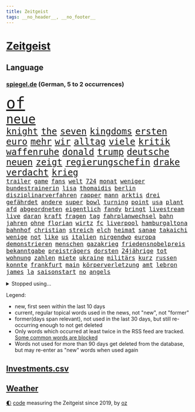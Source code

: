 ```yaml
---
title: Zeitgeist
tags: __no_header__, __no_footer__
---
```


# [Zeitgeist](https://oliz.io/zeitgeist/)

## Language

<h3><a href="https://www.spiegel.de" target="_blank">spiegel.de</a> (German, 5 to 2 occurrences)</h3>
<p style="font-family:monospace">
<span style="font-size:32pt"><a href="news_links.html#of" class="current">of</a></span>
<br>
<span style="font-size:25pt"><a href="news_links.html#neue" class="current">neue</a></span>
<br>
<span style="font-size:18pt"><a href="news_links.html#knight" class="current">knight</a></span>
<span style="font-size:18pt"><a href="news_links.html#the" class="current">the</a></span>
<span style="font-size:18pt"><a href="news_links.html#seven" class="current">seven</a></span>
<span style="font-size:18pt"><a href="news_links.html#kingdoms" class="new">kingdoms</a></span>
<span style="font-size:18pt"><a href="news_links.html#ersten" class="current">ersten</a></span>
<span style="font-size:18pt"><a href="news_links.html#euro" class="current">euro</a></span>
<span style="font-size:18pt"><a href="news_links.html#mehr" class="current">mehr</a></span>
<span style="font-size:18pt"><a href="news_links.html#wir" class="current">wir</a></span>
<span style="font-size:18pt"><a href="news_links.html#alltag" class="current">alltag</a></span>
<span style="font-size:18pt"><a href="news_links.html#viele" class="current">viele</a></span>
<span style="font-size:18pt"><a href="news_links.html#kritik" class="current">kritik</a></span>
<span style="font-size:18pt"><a href="news_links.html#waffenruhe" class="current">waffenruhe</a></span>
<span style="font-size:18pt"><a href="news_links.html#donald" class="current">donald</a></span>
<span style="font-size:18pt"><a href="news_links.html#trump" class="current">trump</a></span>
<span style="font-size:18pt"><a href="news_links.html#deutsche" class="current">deutsche</a></span>
<span style="font-size:18pt"><a href="news_links.html#neuen" class="current">neuen</a></span>
<span style="font-size:18pt"><a href="news_links.html#zeigt" class="current">zeigt</a></span>
<span style="font-size:18pt"><a href="news_links.html#regierungschefin" class="current">regierungschefin</a></span>
<span style="font-size:18pt"><a href="news_links.html#drake" class="current">drake</a></span>
<span style="font-size:18pt"><a href="news_links.html#verdacht" class="current">verdacht</a></span>
<span style="font-size:18pt"><a href="news_links.html#krieg" class="current">krieg</a></span>
<br>
<span style="font-size:12pt"><a href="news_links.html#trailer" class="current">trailer</a></span>
<span style="font-size:12pt"><a href="news_links.html#game" class="current">game</a></span>
<span style="font-size:12pt"><a href="news_links.html#fans" class="current">fans</a></span>
<span style="font-size:12pt"><a href="news_links.html#welt" class="current">welt</a></span>
<span style="font-size:12pt"><a href="news_links.html#724" class="new">724</a></span>
<span style="font-size:12pt"><a href="news_links.html#monat" class="current">monat</a></span>
<span style="font-size:12pt"><a href="news_links.html#weniger" class="current">weniger</a></span>
<span style="font-size:12pt"><a href="news_links.html#bundestrainerin" class="new">bundestrainerin</a></span>
<span style="font-size:12pt"><a href="news_links.html#lisa" class="current">lisa</a></span>
<span style="font-size:12pt"><a href="news_links.html#thomaidis" class="new">thomaidis</a></span>
<span style="font-size:12pt"><a href="news_links.html#berlin" class="current">berlin</a></span>
<span style="font-size:12pt"><a href="news_links.html#disziplinarverfahren" class="current">disziplinarverfahren</a></span>
<span style="font-size:12pt"><a href="news_links.html#rapper" class="current">rapper</a></span>
<span style="font-size:12pt"><a href="news_links.html#mann" class="current">mann</a></span>
<span style="font-size:12pt"><a href="news_links.html#arktis" class="current">arktis</a></span>
<span style="font-size:12pt"><a href="news_links.html#drei" class="current">drei</a></span>
<span style="font-size:12pt"><a href="news_links.html#gefährdet" class="current">gefährdet</a></span>
<span style="font-size:12pt"><a href="news_links.html#andere" class="current">andere</a></span>
<span style="font-size:12pt"><a href="news_links.html#super" class="current">super</a></span>
<span style="font-size:12pt"><a href="news_links.html#bowl" class="current">bowl</a></span>
<span style="font-size:12pt"><a href="news_links.html#turning" class="new">turning</a></span>
<span style="font-size:12pt"><a href="news_links.html#point" class="current">point</a></span>
<span style="font-size:12pt"><a href="news_links.html#usa" class="current">usa</a></span>
<span style="font-size:12pt"><a href="news_links.html#plant" class="current">plant</a></span>
<span style="font-size:12pt"><a href="news_links.html#afd" class="current">afd</a></span>
<span style="font-size:12pt"><a href="news_links.html#abgeordneten" class="current">abgeordneten</a></span>
<span style="font-size:12pt"><a href="news_links.html#eigentlich" class="current">eigentlich</a></span>
<span style="font-size:12pt"><a href="news_links.html#fandy" class="new">fandy</a></span>
<span style="font-size:12pt"><a href="news_links.html#bringt" class="current">bringt</a></span>
<span style="font-size:12pt"><a href="news_links.html#livestream" class="current">livestream</a></span>
<span style="font-size:12pt"><a href="news_links.html#live" class="current">live</a></span>
<span style="font-size:12pt"><a href="news_links.html#daran" class="current">daran</a></span>
<span style="font-size:12pt"><a href="news_links.html#kraft" class="current">kraft</a></span>
<span style="font-size:12pt"><a href="news_links.html#fragen" class="current">fragen</a></span>
<span style="font-size:12pt"><a href="news_links.html#tag" class="current">tag</a></span>
<span style="font-size:12pt"><a href="news_links.html#fahrplanwechsel" class="new">fahrplanwechsel</a></span>
<span style="font-size:12pt"><a href="news_links.html#bahn" class="current">bahn</a></span>
<span style="font-size:12pt"><a href="news_links.html#jahren" class="current">jahren</a></span>
<span style="font-size:12pt"><a href="news_links.html#ohne" class="current">ohne</a></span>
<span style="font-size:12pt"><a href="news_links.html#florian" class="current">florian</a></span>
<span style="font-size:12pt"><a href="news_links.html#wirtz" class="current">wirtz</a></span>
<span style="font-size:12pt"><a href="news_links.html#fc" class="current">fc</a></span>
<span style="font-size:12pt"><a href="news_links.html#liverpool" class="current">liverpool</a></span>
<span style="font-size:12pt"><a href="news_links.html#hamburgaltona" class="new">hamburgaltona</a></span>
<span style="font-size:12pt"><a href="news_links.html#bahnhof" class="current">bahnhof</a></span>
<span style="font-size:12pt"><a href="news_links.html#christian" class="current">christian</a></span>
<span style="font-size:12pt"><a href="news_links.html#streich" class="new">streich</a></span>
<span style="font-size:12pt"><a href="news_links.html#elch" class="current">elch</a></span>
<span style="font-size:12pt"><a href="news_links.html#heimat" class="current">heimat</a></span>
<span style="font-size:12pt"><a href="news_links.html#sanae" class="new">sanae</a></span>
<span style="font-size:12pt"><a href="news_links.html#takaichi" class="new">takaichi</a></span>
<span style="font-size:12pt"><a href="news_links.html#wenige" class="current">wenige</a></span>
<span style="font-size:12pt"><a href="news_links.html#not" class="current">not</a></span>
<span style="font-size:12pt"><a href="news_links.html#like" class="current">like</a></span>
<span style="font-size:12pt"><a href="news_links.html#us" class="current">us</a></span>
<span style="font-size:12pt"><a href="news_links.html#italien" class="current">italien</a></span>
<span style="font-size:12pt"><a href="news_links.html#nirgendwo" class="new">nirgendwo</a></span>
<span style="font-size:12pt"><a href="news_links.html#europa" class="current">europa</a></span>
<span style="font-size:12pt"><a href="news_links.html#demonstrieren" class="current">demonstrieren</a></span>
<span style="font-size:12pt"><a href="news_links.html#menschen" class="current">menschen</a></span>
<span style="font-size:12pt"><a href="news_links.html#gazakrieg" class="current">gazakrieg</a></span>
<span style="font-size:12pt"><a href="news_links.html#friedensnobelpreis" class="current">friedensnobelpreis</a></span>
<span style="font-size:12pt"><a href="news_links.html#bekanntgabe" class="new">bekanntgabe</a></span>
<span style="font-size:12pt"><a href="news_links.html#preisträgers" class="new">preisträgers</a></span>
<span style="font-size:12pt"><a href="news_links.html#dorsten" class="current">dorsten</a></span>
<span style="font-size:12pt"><a href="news_links.html#24jährige" class="current">24jährige</a></span>
<span style="font-size:12pt"><a href="news_links.html#tot" class="current">tot</a></span>
<span style="font-size:12pt"><a href="news_links.html#wohnung" class="current">wohnung</a></span>
<span style="font-size:12pt"><a href="news_links.html#zahlen" class="current">zahlen</a></span>
<span style="font-size:12pt"><a href="news_links.html#miete" class="current">miete</a></span>
<span style="font-size:12pt"><a href="news_links.html#ukraine" class="current">ukraine</a></span>
<span style="font-size:12pt"><a href="news_links.html#militärs" class="current">militärs</a></span>
<span style="font-size:12pt"><a href="news_links.html#kurz" class="current">kurz</a></span>
<span style="font-size:12pt"><a href="news_links.html#russen" class="current">russen</a></span>
<span style="font-size:12pt"><a href="news_links.html#konnte" class="current">konnte</a></span>
<span style="font-size:12pt"><a href="news_links.html#frankfurt" class="current">frankfurt</a></span>
<span style="font-size:12pt"><a href="news_links.html#main" class="current">main</a></span>
<span style="font-size:12pt"><a href="news_links.html#körperverletzung" class="current">körperverletzung</a></span>
<span style="font-size:12pt"><a href="news_links.html#amt" class="current">amt</a></span>
<span style="font-size:12pt"><a href="news_links.html#lebron" class="current">lebron</a></span>
<span style="font-size:12pt"><a href="news_links.html#james" class="current">james</a></span>
<span style="font-size:12pt"><a href="news_links.html#la" class="current">la</a></span>
<span style="font-size:12pt"><a href="news_links.html#saisonstart" class="current">saisonstart</a></span>
<span style="font-size:12pt"><a href="news_links.html#no" class="current">no</a></span>
<span style="font-size:12pt"><a href="news_links.html#angels" class="new">angels</a></span>
</p>
<details>
<summary>Stopped using...</summary>
<p class="former" style="font-size:12pt">
ebenfalls(1815) italiens(1815) gesundheitsminister(1814) prüfung(1814) wut(1814) coronapandemie(1813) helfer(1813) and(1811) ausschreitungen(1811) danach(1811) lindner(1811) szenen(1811) vorher(1811) ziemlich(1811) 6(1810) abgesagt(1810) aufnahmen(1810) bekannte(1810) beobachten(1810) herrscht(1810) queen(1810) 75(1809) pause(1809) gestoßen(1808) hotel(1808) abstimmen(1807) brasilien(1807) engagement(1807) häuser(1807) meer(1807) mitunter(1807) nachfolge(1807) richtig(1807) senat(1807) südkorea(1807) unterschiedlich(1807) babys(1806) präsentieren(1806) san(1806) wünschen(1806) durchsetzen(1805) innenministerium(1805) kassiert(1805) lösen(1805) nahezu(1805) unterwegs(1805) verheerenden(1805) zustand(1805) öfter(1805) überlebt(1805) förderung(1804) halbfinale(1804) rassistische(1804) geldstrafe(1803) nba(1803) rassistischen(1803) spdpolitiker(1803) studierenden(1803) tausenden(1803) verteidigungsministerium(1803) erkrankt(1802) kämpfer(1802) illegal(1801) stürmer(1801) versuchte(1801) absturz(1800) bevölkerung(1800) längere(1800) passt(1800) siegen(1800) volksrepublik(1800) vorstoß(1800) 10(1797) anschließend(1797) lkw(1797) irak(1796) 23(1795) achten(1793) juristisch(1793) jüngere(1793) zweimal(1792) mehrerer(1791) begriff(1790) rechtzeitig(1790) sozialdemokraten(1789) cduchef(1788) lücke(1787) spitzenreiter(1787) staffel(1786) zurückgegangen(1786) empfängt(1784) top(1784) ausrüstung(1782) kräfte(1781) trug(1781) gefühl(1780) fehlende(1775) unterdessen(1775) zeigten(1775) retter(1773) reist(1771) bewegt(1769) angeboten(1768) geblieben(1767) gehabt(1766) lehrkräfte(1765) last(1738) unfälle(1597) abgegeben(1587) serbien(1570) vorsicht(1564) zerstörte(1551) schrumpft(1535) partnerschaft(1532) tour(1532) nachspielzeit(1500) verletzten(1481) irritiert(1471) eingeführt(1439) ungewöhnliche(1417) militärischen(1400) loch(1390) invasion(1389) verabschieden(1380) erschwert(1364) genehmigt(1358) verweist(1329) aufhören(1319) triumphiert(1310) rené(1308) gelöst(1301) indem(1266) überlebenden(1261) handys(1256) politisches(1220) sinne(1220) sylt(1220) libanon(1213) ausbauen(1210) baum(1189) 16jähriger(1182) toilette(1157) giorgia(1144) lebenslange(1133) ganzes(1132) nackt(1115) vaters(1100) kollege(1097) angreifen(1091) pakete(1078) razzien(1070) kommentiert(1033) technische(1032) fenster(1024) day(998) panik(953) karin(952) stil(943) radfahrer(941) begangen(926) dringen(914) beides(913) betrunkener(903) kader(901) startete(895) hoeneß(884) beine(877) erheblich(872) auffällig(868) pilot(856) beruft(845) bekennt(844) model(830) qualität(830) steve(821) desaster(800) politikerinnen(790) argentiniens(778) albtraum(775) anzeige(769) unten(757) fehlte(732) sportlich(730) 43(717) handball(709) bestätigte(695) dokument(691) positioniert(689) mangelt(681) bundestagswahl(658) usdemokraten(654) sowohl(650) kriegsschiffe(640) paare(639) usdollar(638) riesigen(637) grundgesetz(635) guardiola(634) mögen(629) rutscht(622) spekulationen(622) brandenburgischen(620) pazifik(616) erfolgreichen(609) zweieinhalb(599) stellung(598) prallte(596) shein(596) korrigiert(592) nationalsozialismus(588) verbotene(588) gymnasium(587) fragte(581) historisch(581) meisterschaft(581) anfeindungen(575) fair(566) eukommissionspräsidentin(563) lüge(561) verdachts(560) f(558) kürze(557) dominanz(554) auswärtigen(546) haiti(546) wirklichkeit(544) katja(530) statistische(530) polizistin(526) beeindruckt(520) publikums(512) anlegen(502) films(502) ausbreitung(497) geheiratet(497) verlegen(493) kennedy(485) ausgesagt(482) robin(478) chris(477) rassistischer(470) basel(469) sonja(468) psychologie(466) sätzen(463) gefangen(459) litt(459) zuerst(459) rückblick(458) situationen(456) stream(455) verstärken(450) erfinden(449) sichtbar(448) günstig(447) autounfall(446) rico(441) kandidieren(439) entgehen(438) indiens(437) ertrunken(435) enger(433) steuert(432) geurteilt(426) drohenden(416) sechsten(414) klappen(413) mittag(412) lautet(411) belege(410) kürzungen(409) vertretern(406) arnold(405) georgia(404) ceo(401) wolf(399) hans(397) portugals(392) echt(391) begleiter(386) 30000(383) jannik(383) sinner(383) ausweitung(382) design(382) winkt(382) kleinkind(379) versteckte(379) liam(377) missgeschick(373) rechtswidrig(373) verbraucherzentrale(372) prominenter(371) teller(371) verdiente(367) eberl(365) verfassung(362) ausgehen(360) vermittelt(357) schwerste(346) kanadische(341) hilflos(339) euch(337) zöllen(337) johannes(335) verlief(335) fatal(332) 8(331) soziologe(331) chinesischer(330) miersch(329) atomwaffen(328) bürgern(325) vereine(321) black(319) milliardenhöhe(318) nordkoreanische(315) puerto(311) bruttoinlandsprodukt(310) möchten(310) entgleist(309) verurteilen(309) benko(308) nutzung(308) siemens(308) bestseller(307) jude(307) amerikanern(303) bangt(303) preisverleihung(301) leiten(296) leichte(295) verheerende(294) nachgewiesen(293) usgesundheitsminister(292) vergangenes(292) löwe(291) akuter(290) pentagon(288) sprüche(288) beworben(284) birgt(284) kardinal(283) ratschläge(283) besonderer(282) hilfsorganisation(282) günstiges(280) manches(280) geheimdienstchef(278) volle(277) wirtschaftsministerium(275) beamter(274) kannten(274) demonstrierten(273) signagründer(273) bewundert(272) antonio(271) abschneiden(270) bayrou(270) françois(270) halbinsel(270) schwerem(269) vergiftet(268) vorsorge(268) charité(264) veränderung(264) hilferuf(263) axt(262) gläubigen(260) urheber(260) demenz(259) fließt(258) 14jähriger(257) unvermittelt(257) baustellen(256) juristische(256) ostdeutschen(255) frost(254) achtelfinale(253) panama(253) tunesien(252) regierte(251) bewaffneten(250) durchsuchten(250) gekostet(250) kyjiws(248) lehrern(248) szenario(248) verpflichtende(247) linkenpolitikerin(246) geständnis(245) übernommen(245) bedingt(243) senioren(240) rechnerisch(239) vorzugehen(239) linkenpolitiker(238) atomprogramm(236) stört(235) xabi(233) bundespolizisten(231) spielplatz(229) vize(229) zollkrieg(229) user(228) aufbauen(227) ausweiten(227) dankt(226) applaus(224) stadtrat(224) agiert(223) rüdiger(223) biopic(221) lübeck(220) sauber(218) 800(217) karten(217) schießerei(216) wale(216) aufgehen(212) kippte(211) urteilt(210) brown(209) pech(209) ostens(208) salvador(208) erzürnt(207) schlimme(207) zollpolitik(207) erfolgte(206) swinton(206) tilda(206) vorgeführt(206) center(205) klarer(205) klischees(205) enthält(204) henning(204) berechnen(203) karrierecoach(201) tunnel(201) bitter(200) klo(199) prien(199) office(198) ärztin(198) schlachtfeld(197) ungerecht(197) charterflug(195) lebensgefährtin(195) behindern(194) schlucken(193) astronaut(192) widersprechen(191) führenden(190) ifo(190) antreibt(188) beifahrer(188) starkregen(186) lwiw(185) argumentiert(182) disqualifiziert(181) heming(181) riskiert(181) rückendeckung(181) willis(181) wohnungsnot(181) zittert(179) bildungssystem(178) fußballnationalmannschaft(178) zivile(178) grundlage(177) sportart(177) big(176) einstimmig(176) schwanger(175) genervt(174) camilla(172) bayernprofi(171) tuchel(171) stationiert(169) bahnfahren(168) englands(168) flieht(168) heimliche(168) höherer(168) josephine(168) leif(167) elite(166) fußballwmqualifikation(166) angefacht(165) bestellt(165) gramm(165) kassieren(165) hagel(164) reaktiviert(164) regelverstoß(164) evakuieren(163) irritationen(163) koalitionsvertrag(163) kriminalpolizei(163) moschee(163) diskret(160) verläuft(160) jusochef(159) türmer(159) verschiebung(159) steinbach(158) thompson(158) bildungsministerium(157) dieselbe(156) weltberühmt(156) eliteuniversität(155) shoppen(155) superheld(155) sensation(154) umstrittener(154) ausverkauft(153) donezk(153) recherchiert(153) besitzen(152) olivia(152) finanzmärkten(151) lukrativen(151) abgaben(150) arthur(150) obsession(150) stefanie(150) notlage(149) residenz(149) ticket(149) zerfällt(148) elizabeth(147) jusos(146) spezialkräfte(146) verleger(146) durchfall(145) uli(145) verschleiern(145) bezweifeln(144) hammer(144) hochhaus(144) rein(143) südtirol(143) held(142) mühe(141) vorbestraft(141) filmstar(139) nachfolgers(139) videoaufnahmen(139) frühzeitig(138) zeremonie(138) diplomaten(137) martialische(137) postings(137) verschwörung(137) außenministerium(136) dankeschön(136) kriegstüchtigkeit(136) nordosten(136) forciert(135) jamie(135) losgegangen(135) reiner(135) verbleib(135) zucker(135) übergriffigen(135) beschwichtigen(133) bundesbürger(133) gepflegt(133) stützen(133) zolldeal(132) jette(131) nietzard(131) bewusste(130) pubertät(130) spuckt(130) österreicher(129) andy(128) niederländer(128) andrea(127) einschätzung(127) vorsprechen(127) technisch(126) zuflucht(126) afdverbot(125) flaute(125) geiselvideo(124) modi(124) rätselhafter(124) schnappte(124) entwurf(123) weltberühmten(123) ausgetreten(122) medizinischer(122) verbrannt(122) exil(121) irische(121) konflikten(119) militärparade(119) ministers(119) pianist(119) ralf(119) handelsdeal(118) rotes(118) uboote(118) araghchi(117) hits(117) rentenreform(117) vollzieht(117) curtis(116) söldner(116) arbeitszeit(115) costar(115) etappensieg(114) härtetest(114) ideal(114) südamerikanischen(114) zeitraum(114) harmonie(113) herausgegeben(113) machtübernahme(113) bundestagsvizepräsident(112) wunderkind(112) anderson(111) traumjob(111) abholzung(110) leyens(110) prävention(110) trio(110) unterstützte(110) eingeschlagen(109) foster(109) außenministers(108) bonität(108) lammy(108) rückwärts(108) undenkbar(108) untersuchen(108) kühne(107) diabetes(106) intensivstation(105) lebensjahr(105) naturkatastrophen(105) neurowissenschaftler(105) 1300(104) herbe(104) gegend(103) trikots(103) verbliebene(103) kunstwerk(102) tournee(102) american(100) aryna(100) besitzerin(100) freigestellt(100) gewartet(100) sabalenka(100) sterbehilfe(100) abu(99) werkzeug(99) surfer(98) ten(98) austreten(97) beängstigend(97) trümmer(97) örtlichen(97) angetan(96) schwarzenegger(96) atomenergiebehörde(95) grunde(95) palästinenserstaat(95) substanz(95) transfer(95) bezüge(94) invasiven(94) mindestalter(94) ozeane(94) ruinieren(94) 1200(93) boxing(93) imane(93) khelif(93) saisonauftakt(93) mitgliedstaaten(92) monatlich(92) absolviert(91) ausstatten(91) kolumbien(91) militärputsch(91) millionenstadt(91) rätselt(91) deutz(90) geschlechtstests(90) rechenzentren(90) bardem(89) egos(89) generalstab(89) musical(89) nationalcoach(89) satire(89) siedlungspolitik(89) tuchels(89) vertrauensfrage(89) afghanische(88) assistentin(88) militäreinsatz(88) amokläufer(87) bekämpfung(87) chefideologe(87) jupiter(87) jülich(87) notoperiert(87) schnellster(87) supercomputer(87) umplanen(87) wg(87) habecks(86) iaeachef(86) fluggesellschaft(85) klimaanlage(85) knöpfe(85) mantra(85) statistischen(85) tennisstar(85) angelegten(84) belém(84) beteuert(84) gitarrist(84) ifw(84) sichtbarkeit(84) sky(84) usverteidigungsministerium(84) bezahlung(83) greifswald(83) staatskrise(83) zverevs(83) babyboomer(82) identifikation(82) rauchschwaden(82) steuersenkungen(82) verunsicherten(82) aktivität(81) außenseiter(81) briefwahl(81) football(81) füchse(81) gegenstimmen(81) ärgern(81) 43jähriger(80) assadregimes(80) erdöl(80) luftgewehr(80) angler(79) atombehörde(79) aufgebrochen(79) britney(79) hochzeiten(79) spears(79) stücke(79) zypern(79) aaron(78) abgezweigt(78) ausgab(78) eagle(78) mick(78) neunjährige(78) carter(77) onlinebetrüger(77) pamela(77) simpel(77) fremder(76) imperium(76) nbateam(76) perfekte(76) schleppern(76) spritztour(76) zwölfmal(76) jogger(75) montenegro(75) norman(75) stararchitekt(75) voranzutreiben(75) feststellen(74) sekretärin(74) suizid(74) teenagers(74) beschränkungen(73) billion(73) heiratet(73) milliardenbewertung(73) arbeitern(72) kulturellen(72) these(72) wünschte(72) zerpflückt(72) medizinisch(71) männchen(71) sommerferien(71) ubahnen(71) usdemokratie(71) begeisterte(70) buffalo(70) defekts(70) steuerzahler(70) aufschlag(69) bundesamts(69) todesfallen(69) verwandeln(69) altbundeskanzler(68) donau(68) eisverkäufer(68) englischer(68) erdoğans(68) gaspreise(68) kronprinzessin(68) seziert(68) staatsmedien(68) zusetzt(68) absatzzahlen(67) engsten(67) entzünden(67) finalistin(67) hauchdünner(67) humanity(67) hässliche(67) neuartigen(67) onlineshopping(67) diagnostik(66) freifahrtschein(66) indigenen(66) konzentrationslager(66) seenotrettung(66) transfermarkt(66) virgin(66) wiedereröffnet(66) fluglinie(65) grossi(65) kameramann(65) plagen(65) podest(65) reiches(65) spitzenverdiener(65) stinkende(65) nackten(64) doppelsieg(63) dress(63) engpässe(63) europaweit(63) grobe(63) nouripour(63) omid(63) senkrecht(63) abgewählt(62) anträge(62) betriebe(62) endgegner(62) enttäuschen(62) kreuzfahrtschiffen(62) thw(62) wickelt(62) besichtigt(61) bundesschülerkonferenz(61) delling(61) entschädigungen(61) stapeln(61) vermehrte(61) beworbenen(60) kreises(60) naturschützer(60) vergewaltigungen(60) antike(59) barbora(59) blasel(59) juristischen(59) krejcikova(59) luna(59) stammenden(59) stier(59) donnarumma(58) innovationen(58) mtv(58) mächtig(58) ostküste(58) sprinter(58) abreise(57) aufnahmeprogramm(57) eigenem(57) girls(57) grandslamtitel(57) grauens(57) institut(57) total(57) trainerinnen(57) ursprünglich(57) ahrtal(56) kletterin(56) ländlichen(56) päckchen(56) völkermords(56) werbekampagne(56) zutaten(56) anwesens(55) demonstrant(55) effektiv(55) finanzierbar(55) gehorsam(55) landsleute(55) notlagen(55) professor(55) dauerstreit(54) gross(54) kante(54) sportgerichtshof(54) befördert(53) g20(53) hochwasserwarnung(53) kaltgestellt(53) menschlich(53) spannendsten(53) staatsbürgerschaft(53) unzeit(53) wiegeln(53) australia(52) eukommissionschefin(52) evan(52) mitverantwortlich(52) verbal(52) entwendeten(51) nett(51) schwört(51) studienplätze(51) unsportlichkeit(51) versöhner(51) achtung(50) aktivistengruppe(50) demokratisch(50) g20gipfel(50) hochsicherheitsgefängnis(50) huhn(50) ishiba(50) kreuzfahrtschiffe(50) polizeibeamte(50) shigeru(50) wasserschutzpolizei(50) berühmteste(49) erben(49) musikfestival(49) oscargewinner(49) potenz(49) rezeptsammlungen(49) skurril(49) demonstrativ(48) eingeweiht(48) harrypotterserie(48) hinterzogen(48) höherem(48) milka(48) rückzahlung(48) spremberg(48) instagramposts(47) institutionen(47) jena(47) renovierung(47) rundfahrt(47) bejubeln(46) cocacola(46) limoges(46) militärhilfen(46) mondbasis(46) mordserie(46) sozialstaats(46) verunreinigung(46) veröffentlichten(46) abwahl(45) gestrandete(45) glich(45) versagt(45) alljährlich(44) matteo(44) verlangte(44) beharren(43) beseitigen(43) kentert(43) tvsender(43) ergreifen(42) ersatzzug(42) golfen(42) haaren(42) herrchen(42) jawort(42) mont(42) nämlich(42) pkwmaut(42) türsteher(42) verzehr(42) vierbeiner(42) begleitung(41) clinton(41) geplatzten(41) notdurft(41) schlagersänger(41) sonnige(41) wrestler(41) berlusconi(40) geschlechter(40) holy(40) partikel(40) prosiebensat1(40) silvio(40) abbringen(39) amtsgericht(39) heathrow(39) neeson(39) steckte(39) ceconomy(38) exbotschafter(38) leichtathletinnen(38) mediamarktsaturn(38) räume(38) uboot(38) ukrainerin(38) weint(38) beben(37) besonderes(37) frauenkörper(37) größerer(37) liebich(37) neonazi(37) unbeabsichtigt(37) erwerbstätigen(36) gottes(36) lebendes(36) mehrmals(36) palästinensische(36) personalabbau(36) strukturellen(36) ausgelegt(35) bestreiten(35) familienmitglied(35) koalitionsfraktionen(35) rind(35) taschenrechner(35) thor(35) bearbeitung(34) ewigen(34) mitteilung(34) universitätsklinikum(34) bildungsforscherin(33) cdulandeschef(33) diebstahls(33) jeansmarke(33) smalltalk(33) sozial(33) streiken(33) sweeney(33) triumphale(33) anknüpfen(32) fahrerlaubnis(32) generalstabschef(32) verbesserungen(32) verklagen(32) wölfe(32) zusammenkommen(32) geoengineering(31) merkels(31) cop30(30) gezahlt(30) pose(30) söders(30) unterbrechung(30) wunderschön(30) berlusconikonzern(29) engere(29) hanks(29) köster(29) messengerdiensten(29) mfe(29) nostalgie(29) pauline(29) uboots(29) unterstütze(29) windkraftanlagen(29) autoritäre(28) felssturz(28) fortuna(28) gruppenchats(28) kanzlei(28) kassierte(28) zdfsommerinterview(28) bildet(27) kraftwerke(27) spontane(27) teuerste(27) unterseekabel(27) aufsteiger(26) bakterien(26) dänischer(26) leitungswasser(26) spielpläne(26) streitpunkte(26) tyson(26) vorsitzenden(26) zigarette(26) angestrebte(25) aspekte(25) auktion(25) auszuweiten(25) brodelt(25) erfahrener(25) unterbricht(25) filmfestival(24) sacha(24) zueinander(24) anzuerkennen(23) bestohlen(23) fundament(23) marinetochter(23) arbeitszeiten(22) einlassen(22) geschichtsschreibung(22) katars(22) regionalliga(22) riviera(22) südchinesischen(22) usrichter(22) 275(21) bahnen(21) boxring(21) messungen(21) portauprince(21) wahlrecht(21) zahllose(21) zuppi(21) druschbapipeline(20) einbringt(20) entgegensetzen(20) erdrutsch(20) globales(20) quark(20) roma(20) jean(19) lehrkräften(19) offene(19) pakistans(19) wappentier(19) atomkraftwerks(18) hodgson(18) krankheitsfall(18) supertramp(18) diversen(17) staatsanwalt(17) crashs(16) gadgets(16) negativen(16) usfabrik(16) warwick(16) anwaltskanzlei(15) besteuern(15) brandstifter(15) entertainer(15) juristischer(15) krankgeschrieben(15) offenes(15) porsches(15) pumpt(15) soziales(15) verstöße(15) verwirrt(15) bandkollegen(14) bundestagsmandat(14) drohendem(14) entführungsfall(14) frauengefängnis(14) keime(14) kuscheln(14) chronischen(13) hautfarbe(13) umstellung(13) verschmutzung(13) verwechslung(13) abgeschobene(12) befinde(12) geöffnete(12) hagelte(12) hedgefondsmanager(12) wegner(12) attack(11) aufbewahrt(11) außergewöhnliche(11) deutschfranzösischen(11) elton(11) erfassen(11) fiktive(11) fremde(11) gerechter(11) großmeister(11) pipeline(11) schlittert(11)
</p>
</details>
<p>Legend:
<ul>
<li><span class="new">new</span>, first seen within the last 10 days</li>
<li><span class="current">current</span>, regular topical words used in the news, not "new", not "former"</li>
<li><span class="former">former(days span relevant)</span>, not used in the last 30 days, but still re-occurring enough to not get deleted</li>
<li>Only words which occurred at least twice in the RSS feed are tracked. <a href="language/filters.py">Some common words are blocked</a></li>
<li>Words not used for more than 90 days get deleted from the database, but may re-enter as "new" words when used again</li>
</ul>
</p>

## [Investments](investments.html)[.csv](investments.csv)

## [Weather](weather.html)

<footer>
<a href="javascript:toggleTheme()" class="nav">🌓</a>
<a href="https://github.com/ooz/zeitgeist">code</a> measuring the Zeitgeist since 2019, by <a href="https://oliz.io">oz</a>
</footer>
